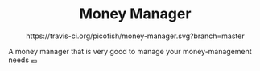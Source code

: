 <h1 align="center">Money Manager</h1>
<p align="center">
	https://travis-ci.org/picofish/money-manager.svg?branch=master
</p>
A money manager that is very good to manage your money-management needs 💶
